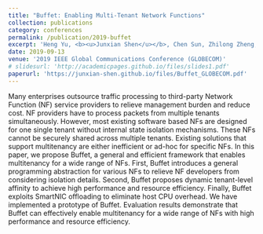```yaml
---
title: "Buffet: Enabling Multi‐Tenant Network Functions"
collection: publications
category: conferences
permalink: /publication/2019-buffet
excerpt: 'Heng Yu, <b><u>Junxian Shen</u></b>, Chen Sun, Zhilong Zheng, Jilong Wang'
date: 2019-09-13
venue: '2019 IEEE Global Communications Conference (GLOBECOM)'
# slidesurl: 'http://academicpages.github.io/files/slides1.pdf'
paperurl: 'https://junxian-shen.github.io/files/Buffet_GLOBECOM.pdf'
---
```


Many enterprises outsource traffic processing to third-party Network Function (NF) service providers to relieve management burden and reduce cost. NF providers have to process packets from multiple tenants simultaneously. However, most existing software based NFs are designed for one single tenant without internal state isolation mechanisms. These NFs cannot be securely shared across multiple tenants. Existing solutions that support multitenancy are either inefficient or ad-hoc for specific NFs. In this paper, we propose Buffet, a general and efficient framework that enables multitenancy for a wide range of NFs. First, Buffet introduces a general programming abstraction for various NFs to relieve NF developers from considering isolation details. Second, Buffet proposes dynamic tenant-level affinity to achieve high performance and resource efficiency. Finally, Buffet exploits SmartNIC offloading to eliminate host CPU overhead. We have implemented a prototype of Buffet. Evaluation results demonstrate that Buffet can effectively enable multitenancy for a wide range of NFs with high performance and resource efficiency.